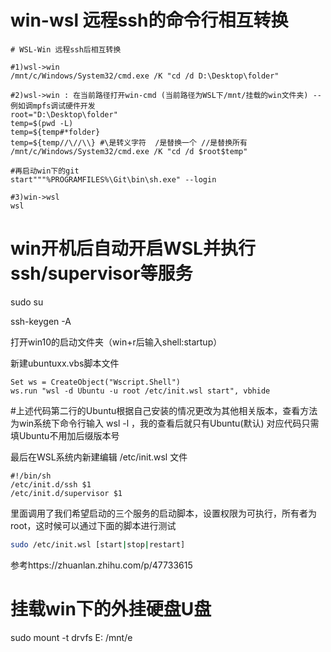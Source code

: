 # win-wsl 远程ssh的命令行相互转换
```
# WSL-Win 远程ssh后相互转换

#1)wsl->win
/mnt/c/Windows/System32/cmd.exe /K "cd /d D:\Desktop\folder"

#2)wsl->win : 在当前路径打开win-cmd (当前路径为WSL下/mnt/挂载的win文件夹) --例如调mpfs调试硬件开发
root="D:\Desktop\folder"
temp=$(pwd -L)
temp=${temp#*folder}
temp=${temp//\//\\} #\是转义字符  /是替换一个 //是替换所有
/mnt/c/Windows/System32/cmd.exe /K "cd /d $root$temp"

#再启动win下的git
start"""%PROGRAMFILES%\Git\bin\sh.exe" --login

#3)win->wsl
wsl
```

# win开机后自动开启WSL并执行ssh/supervisor等服务

sudo su

ssh-keygen -A

打开win10的启动文件夹（win+r后输入shell:startup）

新建ubuntuxx.vbs脚本文件

```
Set ws = CreateObject("Wscript.Shell")
ws.run "wsl -d Ubuntu -u root /etc/init.wsl start", vbhide
```

#上述代码第二行的Ubuntu根据自己安装的情况更改为其他相关版本，查看方法为win系统下命令行输入 wsl -l ，我的查看后就只有Ubuntu(默认) 对应代码只需填Ubuntu不用加后缀版本号



最后在WSL系统内新建编辑 /etc/init.wsl 文件

```
#!/bin/sh
/etc/init.d/ssh $1
/etc/init.d/supervisor $1
```

里面调用了我们希望启动的三个服务的启动脚本，设置权限为可执行，所有者为 root，这时候可以通过下面的脚本进行测试

```bash
sudo /etc/init.wsl [start|stop|restart]
```



参考https://zhuanlan.zhihu.com/p/47733615



# 挂载win下的外挂硬盘U盘

sudo mount -t drvfs E: /mnt/e






